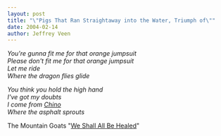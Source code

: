 ```yaml
--- 
layout: post
title: "\"Pigs That Ran Straightaway into the Water, Triumph of\""
date: 2004-02-14
author: Jeffrey Veen
---
```

<cite>You're gunna fit me for that orange jumpsuit  
Please don't fit me for that orange jumpsuit  
Let me ride  
Where the dragon flies glide</cite>

<cite>You think you hold the high hand  
I've got my doubts  
I come from <a href="http://www.veen.com/jeff/archives/000171.html">Chino</a>  
Where the asphalt sprouts</cite>

The Mountain Goats
"<a href="http://www.amazon.com/exec/obidos/tg/detail/-/B0000U98KI/hotwiredstyle">We Shall All Be Healed</a>"
